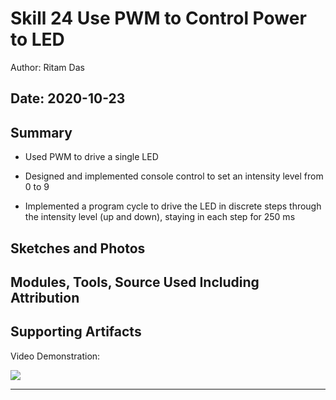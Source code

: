 #  Skill 24 Use PWM to Control Power to LED

Author: Ritam Das

Date: 2020-10-23
-----

## Summary
- Used PWM to drive a single LED 

- Designed and implemented console control to set an intensity level from 0 to 9

- Implemented a program cycle to drive the LED in discrete steps through the intensity level (up and down), staying in each step for 250 ms

## Sketches and Photos


## Modules, Tools, Source Used Including Attribution


## Supporting Artifacts

Video Demonstration:

[![](http://img.youtube.com/vi/puhdKK2tdqw/0.jpg)](http://www.youtube.com/watch?v=puhdKK2tdqw "")

-----
